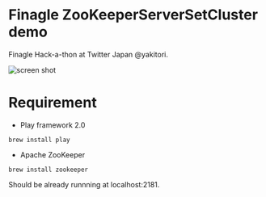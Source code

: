 # Finagle ZooKeeperServerSetCluster demo

Finagle Hack-a-thon at Twitter Japan @yakitori.

![screen shot](https://github.com/seratch/finagle-cluster-demo/raw/master/screen_shot.png)

# Requirement

- Play framework 2.0

```
brew install play
```

- Apache ZooKeeper

```
brew install zookeeper
```

Should be already runnning at localhost:2181.


